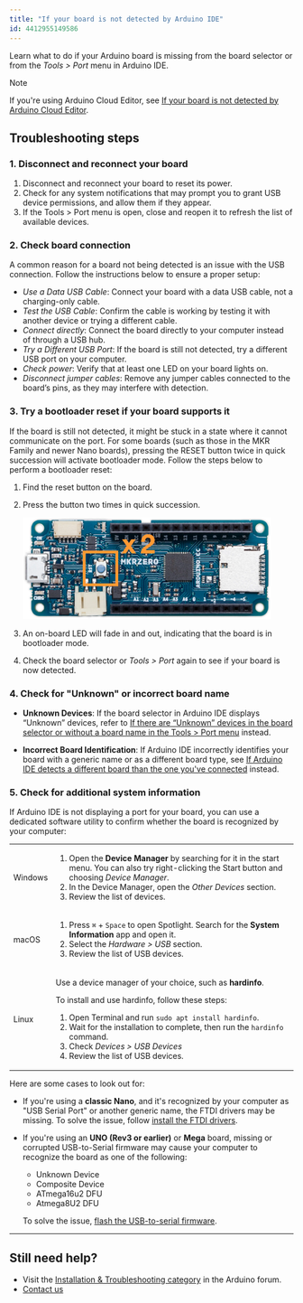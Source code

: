 ```yaml
---
title: "If your board is not detected by Arduino IDE"
id: 4412955149586
---
```


Learn what to do if your Arduino board is missing from the board selector or from the _Tools > Port_ menu in Arduino IDE.

> [!NOTE]
> If you're using Arduino Cloud Editor, see [If your board is not detected by Arduino Cloud Editor](https://support.arduino.cc/hc/en-us/articles/360018131160-If-your-board-is-not-detected-by-Arduino-Cloud-Editor).

## Troubleshooting steps

### 1. Disconnect and reconnect your board

  1. Disconnect and reconnect your board to reset its power.
  1. Check for any system notifications that may prompt you to grant USB device permissions, and allow them if they appear.
  1. If the Tools > Port menu is open, close and reopen it to refresh the list of available devices.

### 2. Check board connection

A common reason for a board not being detected is an issue with the USB connection. Follow the instructions below to ensure a proper setup:

* *Use a Data USB Cable*: Connect your board with a data USB cable, not a charging-only cable.
* *Test the USB Cable*: Confirm the cable is working by testing it with another device or trying a different cable.
* *Connect directly*: Connect the board directly to your computer instead of through a USB hub.
* *Try a Different USB Port*: If the board is still not detected, try a different USB port on your computer.
* *Check power*: Verify that at least one LED on your board lights on.
* *Disconnect jumper cables*: Remove any jumper cables connected to the board’s pins, as they may interfere with detection.

### 3. Try a bootloader reset if your board supports it

If the board is still not detected, it might be stuck in a state where it cannot communicate on the port. For some boards (such as those in the MKR Family and newer Nano boards), pressing the RESET button twice in quick succession will activate bootloader mode. Follow the steps below to perform a bootloader reset:

1. Find the reset button on the board.

2. Press the button two times in quick succession.

   ![The RESET button on Arduino Zero with an "x2" label graphic.](img/zero-reset-button-double.png)

3. An on-board LED will fade in and out, indicating that the board is in bootloader mode.

4. Check the board selector or _Tools > Port_ again to see if your board is now detected.

### 4. Check for "Unknown" or incorrect board name

* **Unknown Devices**: If the board selector in Arduino IDE displays “Unknown” devices, refer to [If there are “Unknown” devices in the board selector or without a board name in the Tools > Port menu](https://support.arduino.cc/hc/en-us/articles/4412955149586-If-there-are-Unknown-devices-in-the-board-selector-or-ports-without-a-board-name-in-the-Tools-Port-menu) instead.

* **Incorrect Board Identification**: If Arduino IDE incorrectly identifies your board with a generic name or as a different board type, see [If Arduino IDE detects a different board than the one you've connected](https://support.arduino.cc/hc/en-us/articles/12070802257436-If-Arduino-IDE-detects-a-different-board-than-the-one-you-ve-connected) instead.

### 5. Check for additional system information

If Arduino IDE is not displaying a port for your board, you can use a dedicated software utility to confirm whether the board is recognized by your computer:

<table>
  <tbody>
    <tr>
      <td>Windows</td>
      <td>
        <ol>
         <li>Open the <b>Device Manager</b> by searching for it in the start menu. You can also try right-clicking the Start button and choosing <i>Device Manager</i>.</li>
         <li>In the Device Manager, open the <i>Other Devices</i> section.</li>
         <li>Review the list of devices.</li>
        </ol>
      </td>
    </tr>
    <tr>
      <td>macOS</td>
      <td>
        <ol>
         <li>Press <code>⌘</code> + <code>Space</code> to open Spotlight. Search for the <b>System Information</b> app and open it.</li>
         <li>Select the <i>Hardware > USB</i> section.</li>
         <li>Review the list of USB devices.</li>
        </ol>
      </td>
    </tr>
    <tr>
      <td>Linux</td>
      <td>
        <p>Use a device manager of your choice, such as <b>hardinfo</b>.</p>
        <p>To install and use hardinfo, follow these steps:</p>
        <ol>
         <li>Open Terminal and run <code>sudo apt install hardinfo</code>.</li>
         <li>Wait for the installation to complete, then run the <code>hardinfo</code> command.</li>
         <li>Check <i>Devices > USB Devices</i></li>
         <li>Review the list of USB devices.</li>
        </ol>
    </tr>
  </tbody>
</table>

Here are some cases to look out for:

* If you're using a **classic Nano**, and it's recognized by your computer as "USB Serial Port" <!-- on Windows --> or another generic name, the FTDI drivers may be missing. To solve the issue, follow [install the FTDI drivers](https://support.arduino.cc/hc/en-us/articles/4411305694610-Install-or-update-FTDI-drivers).

* If you're using an **UNO (Rev3 or earlier)** or **Mega** board, missing or corrupted USB-to-Serial firmware may cause your computer to recognize the board as one of the following:

  * Unknown Device
  * Composite Device
  * ATmega16u2 DFU
  * Atmega8U2 DFU

  To solve the issue, [flash the USB-to-serial firmware](https://support.arduino.cc/hc/en-us/articles/4408887452434-Flash-the-USB-to-serial-firmware-for-UNO-Rev3-and-earlier-and-Mega-boards).

---

## Still need help?

* Visit the [Installation & Troubleshooting category](https://forum.arduino.cc/c/18) in the Arduino forum.
* [Contact us](https://www.arduino.cc/en/contact-us/)

